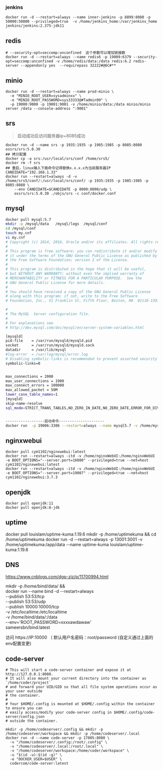### jenkins

```
docker run -d --restart=always --name inner-jenkins -p 8899:8080 -p 50000:50000 --privileged=true  -v /home/jenkins_home:/var/jenkins_home     jenkins/jenkins:2.375-jdk11
```

## redis

```
# --security-opt=seccomp:unconfined  这个参数可以增加链接数
docker run -d --restart=always --name redis6 -p 19009:6379 --security-opt=seccomp:unconfined -v /home/redis/data:/data redis:6.2 redis-server --appendonly yes  --requirepass 32222#@6C#**
```

## minio

```
docker run -d --restart=always --name prod-minio \
  -e "MINIO_ROOT_USER=sysadminxx" \
  -e "MINIO_ROOT_PASSWORD=sys33333@#Tadmin99" \
  -p 19000:9000 -p 19001:9001 -v /home/minio/data:/data minio/minio server /data --console-address ":9001"
```

## srs

> 启动成功后访问服务器ip+8085成功

```
docker run -d --name srs -p 1935:1935 -p 1985:1985 -p 8085:8080 ossrs/srs:5.0.30
## 拷贝配置
docker cp -a srs:/usr/local/srs/conf /home/srs5/
docker rm -f srs
## 重启，linux输入下面命令记得替换x.x.x.x为当前服务器IP
CANDIDATE="192.168.1.33"
docker run --restart=always -d -v /home/srs5/conf/:/usr/local/srs/conf/ -p 1935:1935 -p 1985:1985 -p 8085:8080 \
    --env CANDIDATE=$CANDIDATE -p 8000:8000/udp \
    ossrs/srs:5.0.30 ./objs/srs -c conf/docker.conf
```

## mysql
```sh
docker pull mysql:5.7
mkdir -p /mysql/data   /mysql/logs  /mysql/conf
cd /mysql/conf
touch my.cnf
vi my.cnf
# Copyright (c) 2014, 2016, Oracle and/or its affiliates. All rights reserved.
#
# This program is free software; you can redistribute it and/or modify
# it under the terms of the GNU General Public License as published by
# the Free Software Foundation; version 2 of the License.
#
# This program is distributed in the hope that it will be useful,
# but WITHOUT ANY WARRANTY; without even the implied warranty of
# MERCHANTABILITY or FITNESS FOR A PARTICULAR PURPOSE.  See the
# GNU General Public License for more details.
#
# You should have received a copy of the GNU General Public License
# along with this program; if not, write to the Free Software
# Foundation, Inc., 51 Franklin St, Fifth Floor, Boston, MA  02110-1301 USA

#
# The MySQL  Server configuration file.
#
# For explanations see
# http://dev.mysql.com/doc/mysql/en/server-system-variables.html

[mysqld]
pid-file	= /var/run/mysqld/mysqld.pid
socket		= /var/run/mysqld/mysqld.sock
datadir		= /var/lib/mysql
#log-error	= /var/log/mysql/error.log
# Disabling symbolic-links is recommended to prevent assorted security risks
symbolic-links=0


max_connections = 2000
max_user_connections = 1900
max_connect_errors = 100000
max_allowed_packet = 50M
lower_case_table_names=1
[mysqld]
skip-name-resolve
sql_mode=STRICT_TRANS_TABLES,NO_ZERO_IN_DATE,NO_ZERO_DATE,ERROR_FOR_DIVISION_BY_ZERO,NO_AUTO_CREATE_USER,NO_ENGINE_SUBSTITUTION


------------------启动命令---------------------
docker run  -p 19006:3306 --restart=always --name mysql5.7 -v /home/mysql/conf/my.cnf:/etc/mysql/my.cnf -v /home/mysql/logs:/logs -v /home/mysql/mysql:/var/lib/mysql -e MYSQL_ROOT_PASSWORD=cb@83264 -d mysql:5.7

```

## nginxwebui

```shell
docker pull cym1102/nginxwebui:latest
docker run --restart=always -itd -v /home/nginxWebUI:/home/nginxWebUI -e BOOT_OPTIONS="--server.port=16080" --privileged=true --net=host cym1102/nginxwebui:latest
docker run --restart=always -itd -v /home/nginxWebUI:/home/nginxWebUI -e BOOT_OPTIONS="--server.port=19007" --privileged=true --net=host cym1102/nginxwebui:3.7.3
```

## openjdk

```shell
docker pull openjdk:11
docker pull openjdk:8-jdk
```

## uptime
docker pull louislam/uptime-kuma:1.19.6
mkdir -p /home/uptimekuma && cd /home/uptimekuma
docker run -d --restart=always -p 13001:3001 -v /home/uptimekuma:/app/data --name uptime-kuma louislam/uptime-kuma:1.19.6


## DNS
https://www.cnblogs.com/dgp-zjz/p/11700994.html



mkdir -p /home/bind/data/ && \
docker run --name bind -d --restart=always \
--publish 53:53/tcp \
--publish 53:53/udp \
--publish 10000:10000/tcp \
-v /etc/localtime:/etc/localtime \
-v /home/bind/data/:/data \
--env='ROOT_PASSWORD=xxxxawdawaw'  \
sameersbn/bind:latest

  访问 https://IP:10000 （
  默认用户名密码：root/password (自定义通过上面的env配置变更)


## code-server

```
# This will start a code-server container and expose it at http://127.0.0.1:8080.
# It will also mount your current directory into the container as `/home/coder/project`
# and forward your UID/GID so that all file system operations occur as your user outside
# the container.
#
# Your $HOME/.config is mounted at $HOME/.config within the container to ensure you can
# easily access/modify your code-server config in $HOME/.config/code-server/config.json
# outside the container.

mkdir -p /home/codeserver/.config && mkdir -p /home/codeserver/workspace && mkdir -p /home/codeserver/.local
docker run -d --name code-server -p 17005:8080 \
  -v "/home/codeserver/.config:/root/.config" \
  -v "/home/codeserver/.local:/root/.local" \
  -v "/home/codeserver/workspace:/home/coder/workspace" \
  -u "$(id -u):$(id -g)" \
  -e "DOCKER_USER=$USER" \
  codercom/code-server:latest

```



